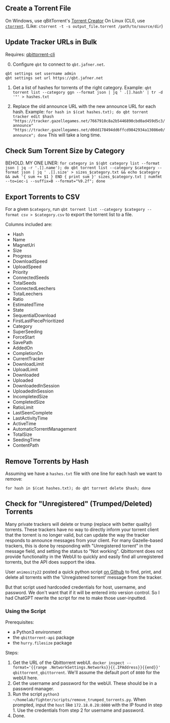 ## Create a Torrent File
On Windows, use qBitTorrent's [Torrent Creator](https://www.ghacks.net/2019/09/20/how-to-create-a-private-torrent-using-qbittorrent/)
On Linux (CLI), use [`ctorrent`](http://manpages.ubuntu.com/manpages/bionic/man1/ctorrent.1.html). (Like: `ctorrent -t -s output_file.torrent /path/to/source/dir`)

## Update Tracker URLs in Bulk
Requires: [qbittorrent-cli](https://github.com/fedarovich/qbittorrent-cli)

0. Configure `qbt` to connect to `qbt.jafner.net`.
```
qbt settings set username admin
qbt settings set url https://qbt.jafner.net
```

1. Get a list of hashes for torrents of the right category.
Example: `qbt torrent list --category ggn --format json | jq ' .[].hash' | tr -d '"' > hashes.txt`

2. Replace the old announce URL with the new announce URL for each hash.
Example: `for hash in $(cat hashes.txt); do qbt torrent tracker edit $hash "https://tracker.gazellegames.net/7667910c8a2b5446890cbd0ad459d5c3/announce" "https://tracker.gazellegames.net/d0dd178494dd6ffcd9842934a13086e0/announce"; done`
This will take a long time.

## Check Sum Torrent Size by Category
BEHOLD. MY ONE LINER: `for category in $(qbt category list --format json | jq -r '.[].name'); do qbt torrent list --category $category --format json | jq ' .[].size' > sizes_$category.txt && echo $category && awk '{ sum += $1 } END { print sum }' sizes_$category.txt | numfmt --to=iec-i --suffix=B --format="%9.2f"; done`

## Export Torrents to CSV
For a given `$category`, run `qbt torrent list --category $category --format csv > $category.csv` to export the torrent list to a file.

Columns included are:

- Hash
- Name
- MagnetUri
- Size
- Progress
- DownloadSpeed
- UploadSpeed
- Priority
- ConnectedSeeds
- TotalSeeds
- ConnectedLeechers
- TotalLeechers
- Ratio
- EstimatedTime
- State
- SequentialDownload
- FirstLastPiecePrioritized
- Category
- SuperSeeding
- ForceStart
- SavePath
- AddedOn
- CompletionOn
- CurrentTracker
- DownloadLimit
- UploadLimit
- Downloaded
- Uploaded
- DownloadedInSession
- UploadedInSession
- IncompletedSize
- CompletedSize
- RatioLimit
- LastSeenComplete
- LastActivityTime
- ActiveTime
- AutomaticTorrentManagement
- TotalSize
- SeedingTime
- ContentPath

## Remove Torrents by Hash

Assuming we have a `hashes.txt` file with one line for each hash we want to remove:

`for hash in $(cat hashes.txt); do qbt torrent delete $hash; done`

## Check for "Unregistered" (Trumped/Deleted) Torrents
Many private trackers will delete or trump (replace with better quality) torrents. These trackers have no way to directly inform your torrent client that the torrent is no longer valid, but can update the way the tracker responds to announce messages from your client. For many Gazelle-based trackers, this is done by responding with "Unregistered torrent" in the message field, and setting the status to "Not working". Qbittorrent does not provide functionality in the WebUI to quickly and easily find all unregistered torrents, but the API does support the idea.

User `animosity22` posted a quick python script [on Github](https://github.com/qbittorrent/qBittorrent/issues/11469#issuecomment-553459887) to find, print, and delete all torrents with the 'Unregistered torrent' message from the tracker.

But that script used hardcoded credentials for host, username, and password. We don't want that if it will be entered into version control. So I had ChatGPT rewrite the script for me to make those user-inputted.

### Using the Script
Prerequisites:
- a Python3 environment
- the `qbittorrent-api` package
- the `hurry.filesize` package

Steps:
1. Get the URL of the Qbittorrent webUI. `docker inspect --format='{{range .NetworkSettings.Networks}}{{.IPAddress}}{{end}}' qbittorrent_qbittorrent`. We'll assume the default port of `8080` for the webUI here.
2. Get the username and password for the webUI. These should be in a password manager.
3. Run the script `python3 ~/homelab/fighter/scripts/remove_trumped_torrents.py`. When prompted, input the `host` like `172.18.0.28:8080` with the IP found in step 1. Use the credentials from step 2 for username and password.
4. Done.
